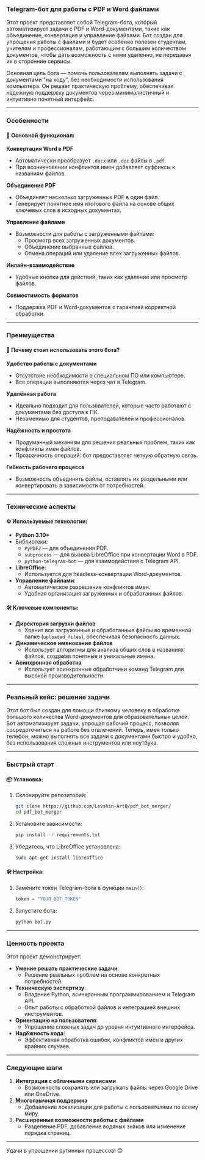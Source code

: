 ### Telegram-бот для работы с PDF и Word файлами

Этот проект представляет собой Telegram-бота, который автоматизирует задачи с PDF и Word-документами, такие как объединение, конвертация и управление файлами. Бот создан для упрощения работы с файлами и будет особенно полезен студентам, учителям и профессионалам, работающим с большим количеством документов, чтобы дать возможность с ними удаленно, не передавая их в сторонние сервисы.

Основная цель бота — помочь пользователям выполнять задачи с документами "на ходу", без необходимости использования компьютера. Он решает практическую проблему, обеспечивая надежную поддержку документов через минималистичный и интуитивно понятный интерфейс.

---

### Особенности
#### 🔧 Основной функционал:
**Конвертация Word в PDF**
- Автоматически преобразует `.docx` или `.doc` файлы в `.pdf`.
- При возникновении конфликтов имен добавляет суффиксы к названиям файлов.

**Объединение PDF**
- Объединяет несколько загруженных PDF в один файл.
- Генерирует понятное имя итогового файла на основе общих ключевых слов в исходных документах.

**Управление файлами**
- Возможности для работы с загруженными файлами:
  - Просмотр всех загруженных документов.
  - Объединение выбранных файлов.
  - Отмена операций или удаление всех загруженных файлов.

**Инлайн-взаимодействие**
- Удобные кнопки для действий, таких как удаление или просмотр файлов.

**Совместимость форматов**
- Поддержка PDF и Word-документов с гарантией корректной обработки.

---

### Преимущества
#### 🚀 Почему стоит использовать этого бота?
**Удобство работы с документами**
- Отсутствие необходимости в специальном ПО или компьютере.
- Все операции выполняются через чат в Telegram.

**Удалённая работа**
- Идеально подходит для пользователей, которые часто работают с документами без доступа к ПК.
- Незаменимо для студентов, преподавателей и профессионалов.

**Надёжность и простота**
- Продуманный механизм для решения реальных проблем, таких как конфликты имен файлов.
- Прозрачность операций: бот предоставляет четкую обратную связь.

**Гибкость рабочего процесса**
- Возможность объединять файлы, оставлять их раздельными или конвертировать в зависимости от потребностей.

---

### Технические аспекты
#### ⚙️ Используемые технологии:
- **Python 3.10+**
- Библиотеки:
  - `PyPDF2` — для объединения PDF.
  - `subprocess` — для вызова LibreOffice при конвертации Word в PDF.
  - `python-telegram-bot` — для взаимодействия с Telegram API.
- **LibreOffice**:
  - Используется для headless-конвертации Word-документов.
- **Управление файлами**:
  - Автоматическое разрешение конфликтов имен.
  - Удобная организация загруженных и обработанных файлов.

#### 🛠 Ключевые компоненты:
- **Директория загрузки файлов**
  - Хранит все загруженные и обработанные файлы во временной папке (`uploaded_files`), обеспечивая безопасность данных.
- **Динамическое именование файлов**
  - Использует алгоритмы для анализа общих слов в названиях файлов, создавая понятные и уникальные имена.
- **Асинхронная обработка**
  - Использует асинхронные обработчики команд Telegram для высокой производительности.

---

### Реальный кейс: решение задачи
Этот бот был создан для помощи близкому человеку в обработке большого количества Word-документов для образовательных целей. Бот автоматизирует задачи, упрощая рабочий процесс, позволяя сосредоточиться на работе без отвлечений. Теперь, имея только телефон, можно выполнять все задачи с документами быстро и удобно, без использования сложных инструментов или ноутбука.

---

### Быстрый старт
#### 📦 Установка:
1. Склонируйте репозиторий:
   ```bash
   git clone https://github.com/Levshin-ArtQ/pdf_bot_merger/
   cd pdf_bot_merger
   ```
2. Установите зависимости:
   ```bash
   pip install -r requirements.txt
   ```
3. Убедитесь, что LibreOffice установлена:
   ```bash
   sudo apt-get install libreoffice
   ```

#### 🛠 Настройка:
1. Замените токен Telegram-бота в функции `main()`:
   ```python
   token = "YOUR_BOT_TOKEN"
   ```
2. Запустите бота:
   ```bash
   python bot.py
   ```

---

### Ценность проекта
Этот проект демонстрирует:
- **Умение решать практические задачи**:
  - Решение реальных проблем на основе конкретных потребностей.
- **Техническую экспертизу**:
  - Владение Python, асинхронным программированием и Telegram API.
  - Опыт работы с обработкой файлов и интеграцией внешних инструментов.
- **Ориентацию на пользователя**:
  - Упрощение сложных задач до уровня интуитивного интерфейса.
- **Надёжность кода**:
  - Эффективная обработка ошибок, конфликтов имен и других крайних случаев.

---

### Следующие шаги
1. **Интеграция с облачными сервисами**
   - Возможность сохранять или загружать файлы через Google Drive или OneDrive.
2. **Многоязычная поддержка**
   - Добавление локализации для работы с пользователями по всему миру.
3. **Расширенные возможности работы с файлами**
   - Разделение PDF, добавление водяных знаков или изменение порядка страниц.

--- 

Удачи в упрощении рутинных процессов! 😊
